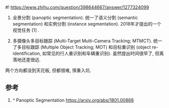 #! https://www.zhihu.com/question/398644667/answer/1277324099

[comment]: <> (Answer URL: https://www.zhihu.com/question/398644667/answer/1277324099)
[comment]: <> (Question Title: cv视觉图像处理哪个方向还没到天花板，适合入坑？)
[comment]: <> (Author Name: 采石工)
[comment]: <> (Create Time: 2020-06-11 16:52:42)

1) 全景分割 (panoptic segmentation). 统一了语义分割 (semantic segmentation) 和实例分割 (instance segmentation). 2018年才提出的一个视觉任务  [1]  .

2) 多摄像头多目标跟踪 (Multi-Target Multi-Camera Tracking; MTMCT). 统一了多目标跟踪 (Multiple Object Tracking; MOT) 和目标重识别 (object re-identification, 如常见的行人重识别和车辆重识别). 虽然提出时间很早了, 但离落地还差很远.

两个方向都没到天花板, 但都很难, 慎重入坑.

##  参考

  1. ^  Panoptic Segmentation  [ https://arxiv.org/abs/1801.00868 ](https://arxiv.org/abs/1801.00868)

